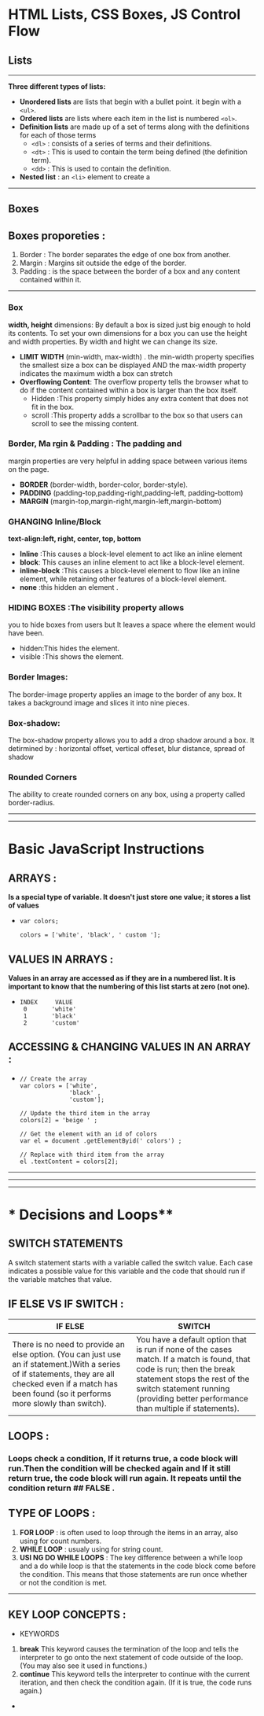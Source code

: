 # HTML Lists, CSS Boxes, JS Control Flow
## Lists
***
**Three different types of lists:**
* **Unordered lists** are lists that begin with a bullet point. it begin with a  `<ul>`.
* **Ordered lists** are lists where each item in the list is numbered `<ol>`.
 * **Definition lists** are made up of a set of terms along with the definitions for each of those terms 
    * `<dl>` : consists of a series of terms and
their definitions.
    * `<dt>` : This is used to contain the term being defined (the definition term).
    * `<dd>` : This is used to contain the definition.
 * **Nested list** : an `<li>` element to create a 
***
## Boxes 
## Boxes proporeties :
1. Border : The border separates the edge of one box from another.
2. Margin : Margins sit outside the edge of the border.
3. Padding : is the space between the border of a box and any content contained within it.
***

###  Box 
**width, height** dimensions: By default a box is sized just big
enough to hold its contents. To
set your own dimensions for a
box you can use the height and
width properties. By width and hight we can change its size.
* **LIMIT WIDTH** (min-width, max-width) .
the
min-width property specifies
the smallest size a box can be
displayed AND the
max-width property indicates
the maximum width a box can
stretch
* **Overflowing Content**: The overflow property tells the
browser what to do if the content
contained within a box is larger
than the box itself.
  - Hidden :This property simply hides any
extra content that does not fit in
the box.
  - scroll :This property adds a scrollbar to
the box so that users can scroll
to see the missing content.
### Border, Ma rgin & Padding : The padding and
margin properties are very helpful in adding space
between various items on the page.
* **BORDER** (border-width, border-color, border-style).
*  **PADDING** (padding-top,padding-right,padding-left, padding-bottom) 
*  **MARGIN** (margin-top,margin-right,margin-left,margin-bottom)
### GHANGING Inline/Block
  **text-align:left, right, center, top, bottom**
*  **Inline** :This causes a block-level element to act like an inline element
*  **block**: This causes an inline element to act like a block-level element.
*  **inline-block** :This causes a block-level element to flow like an inline element, while retaining other features of a block-level element.
*  **none** :this hidden an element .
### HIDING BOXES :The visibility property allows
you to hide boxes from users
but It leaves a space where the
element would have been.
*  hidden:This hides the element.
*  visible :This shows the element.
### Border Images:
The border-image property
applies an image to the border of
any box. It takes a background
image and slices it into nine
pieces.
### Box-shadow: 
The box-shadow property
allows you to add a drop shadow
around a box. It detirmined by :
 horizontal offset, vertical offeset, blur distance, spread of shadow
 ### Rounded Corners
The ability to
create rounded corners on any
box, using a property called
border-radius.
***
***
# **Basic JavaScript Instructions**
## **ARRAYS** :
**Is a special type of variable. It doesn't just store one value; it stores a list of values**  
*     var colors;

      colors = ['white', 'black', ' custom '];
 
## **VALUES IN ARRAYS** :
**Values in an array are accessed as if they are in a numbered list. It is important to know that the numbering of this list starts at zero (not one).**
   *     INDEX     VALUE
          0       'white'
          1       'black'
          2       'custom' 

## **ACCESSING & CHANGING VALUES IN AN ARRAY** :
*     // Create the array
      var colors = ['white', 
                    'black' ,
                    'custom']; 

      // Update the third item in the array  
      colors[2] = 'beige ' ;    

      // Get the element with an id of colors 
      var el = document .getElementByid(' colors') ;

      // Replace with third item from the array  
      el .textContent = colors[2]; 
             
***
***
***
# * Decisions and Loops**

## **SWITCH STATEMENTS**
A switch statement starts with a variable called the switch value. Each case indicates a possible value for this variable and the code that should run if the variable matches that value. 
## **IF ELSE VS IF SWITCH :**
| **IF ELSE** |  **SWITCH** |
| --- | --- | 
|There is no need to provide an else option. (You can just use an if statement.)With a series of if statements, they are all checked even if a match has been found (so it performs more slowly than switch).|   You have a default option that is run if none of the cases match. If a match is found, that code is run; then the break statement stops the rest of the switch statement running (providing better performance than multiple if statements). |

## **LOOPS :**
### Loops check a condition, If it returns true, a code block will run.Then the condition will be checked again and If it still return true, the code block will run again. It repeats until the condition return ## **FALSE** .
## **TYPE OF LOOPS :**
1. **FOR LOOP** : is often used to loop through the items in an array, also using for count numbers.
2. **WHILE LOOP** : usualy using for string count. 
3. **USI NG DO WHILE LOOPS** : The key difference between a whi1e loop and a do while loop is that the statements in the code block come before the condition. This means that those statements are run once whether or not the condition is met. 
***
## **KEY LOOP CONCEPTS :**
* KEYWORDS
1. **break** This keyword causes the termination of the loop and tells the interpreter to go onto the next statement of code outside of the loop. (You may also see it used in functions.) 
2. **continue** This keyword tells the interpreter to continue with the current iteration, and then check the condition again. (If it is true, the code runs again.) 
* 

